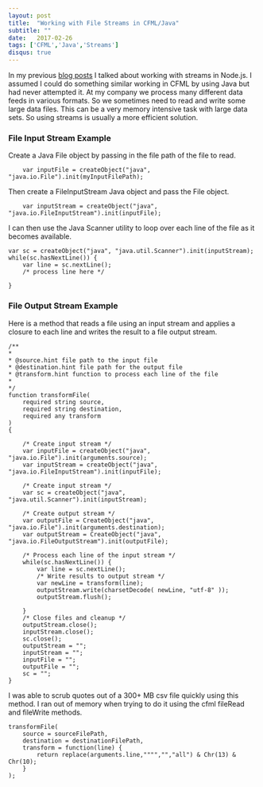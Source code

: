 ```yaml
---
layout: post
title:  "Working with File Streams in CFML/Java"
subtitle: ""
date:   2017-02-26
tags: ['CFML','Java','Streams']
disqus: true
---
```


In my previous [blog posts](/tags/#streams) I talked about working with streams in Node.js. I assumed I could do something similar working in CFML by using Java but had never attempted it. At my company we process many different data feeds in various formats. So we sometimes need to read and write some large data files. This can be a very memory intensive task with large data sets. So using streams is usually a more efficient solution. 

### File Input Stream Example

Create a Java File object by passing in the file path of the file to read.

```cfscript
	var inputFile = createObject("java", "java.io.File").init(myInputFilePath);
```

Then create a FileInputStream Java object and pass the File object.

```cfscript
	var inputStream = createObject("java", "java.io.FileInputStream").init(inputFile);
```
I can then use the Java Scanner utility to loop over each line of the file as it becomes available.

```cfscript
var sc = createObject("java", "java.util.Scanner").init(inputStream);
while(sc.hasNextLine()) {
	var line = sc.nextLine();
	/* process line here */

}
```

### File Output Stream Example

Here is a method that reads a file using an input stream and applies a closure to each line and writes the result to a file output stream.

```cfscript
/**
*
* @source.hint file path to the input file
* @destination.hint file path for the output file
* @transform.hint function to process each line of the file
*
*/
function transformFile(
	required string source,
	required string destination,
	required any transform
)
{

	/* Create input stream */
	var inputFile = createObject("java", "java.io.File").init(arguments.source);
	var inputStream = createObject("java", "java.io.FileInputStream").init(inputFile);

	/* Create input stream */
	var sc = createObject("java", "java.util.Scanner").init(inputStream);

	/* Create output stream */
	var outputFile = CreateObject("java", "java.io.File").init(arguments.destination);
	var outputStream = CreateObject("java", "java.io.FileOutputStream").init(outputFile);

	/* Process each line of the input stream */
	while(sc.hasNextLine()) {
		var line = sc.nextLine();
		/* Write results to output stream */
		var newLine = transform(line);
		outputStream.write(charsetDecode( newLine, "utf-8" ));
		outputStream.flush();

	}
	/* Close files and cleanup */
	outputStream.close();
	inputStream.close();
	sc.close();
	outputStream = "";
	inputStream = "";
	inputFile = "";
	outputFile = "";
	sc = "";
}
```

I was able to scrub quotes out of a 300+ MB csv file quickly using this method. I ran out of memory when trying to do it using the cfml fileRead and fileWrite methods.

```cfscript
transformFile(
	source = sourceFilePath,
	destination = destinationFilePath,
	transform = function(line) {
		return replace(arguments.line,"""","","all") & Chr(13) & Chr(10);
	}
);
```

